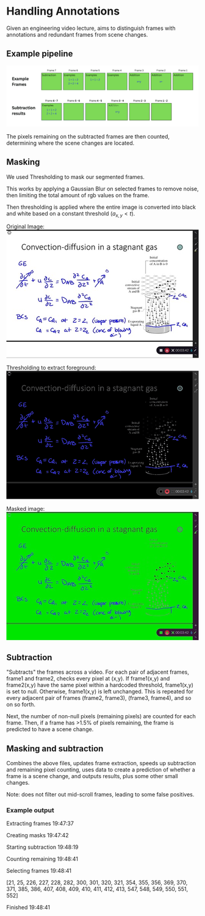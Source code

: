 # Handling Annotations

Given an engineering video lecture, aims to distinguish frames with annotations and redundant frames from scene changes.

## Example pipeline

![masking_subtraction.png](/images/masking_subtraction.png)

The pixels remaining on the subtracted frames are then counted, determining where the scene changes are located.

## Masking
We used Thresholding to mask our segmented frames.

This works by applying a Gaussian Blur on selected frames to remove noise, then limiting the total amount of rgb values on the frame. 

Then thresholding is applied where the entire image is converted into black and white based on a constant threshold $(a_{x,y} < t)$.

Original Image:
![original.jpg](/images/original.jpg)

Thresholding to extract foreground:
![foreground.png](/images/foreground.png)

Masked image:
![masked.jpg](/images/masked.jpg)


## Subtraction
"Subtracts" the frames across a video.  For each pair of adjacent frames, frame1 and frame2, checks every pixel at (x,y).  If frame1(x,y) and frame2(x,y) have the same pixel within a hardcoded threshold, frame1(x,y) is set to null.  Otherwise, frame1(x,y) is left unchanged.  This is repeated for every adjacent pair of frames (frame2, frame3), (frame3, frame4), and so on so forth.

Next, the number of non-null pixels (remaining pixels) are counted for each frame.  Then, if a frame has >1.5% of pixels remaining, the frame is predicted to have a scene change.

## Masking and subtraction
Combines the above files, updates frame extraction, speeds up subtraction and remaining pixel counting, uses data to create a prediction of whether a frame is a scene change, and outputs results, plus some other small changes.

Note: does not filter out mid-scroll frames, leading to some false positives.

### Example output
Extracting frames 19:47:37

Creating masks 19:47:42

Starting subtraction 19:48:19

Counting remaining 19:48:41

Selecting frames 19:48:41

[21, 25, 226, 227, 228, 282, 300, 301, 320, 321, 354, 355, 356, 369, 370, 371, 385, 386, 407, 408, 409, 410, 411, 412, 413, 547, 548, 549, 550, 551, 552]

Finished 19:48:41